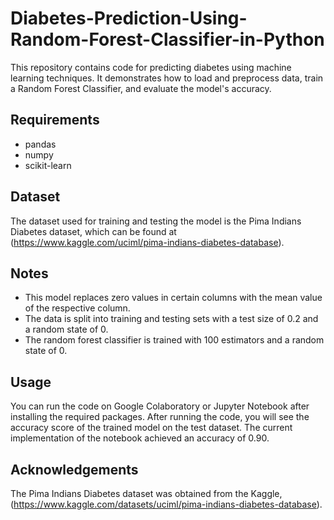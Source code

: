 # Diabetes-Prediction-Using-Random-Forest-Classifier-in-Python
This repository contains code for predicting diabetes using machine learning techniques. It demonstrates how to load and preprocess data, 
train a Random Forest Classifier, and evaluate the model's accuracy.

## Requirements
- pandas
- numpy
- scikit-learn

## Dataset

The dataset used for training and testing the model is the Pima Indians Diabetes dataset, which can be found at
(https://www.kaggle.com/uciml/pima-indians-diabetes-database).

## Notes

- This model replaces zero values in certain columns with the mean value of the respective column.
- The data is split into training and testing sets with a test size of 0.2 and a random state of 0.
- The random forest classifier is trained with 100 estimators and a random state of 0.

## Usage

You can run the code on Google Colaboratory or Jupyter Notebook after installing the required packages.
After running the code, you will see the accuracy score of the trained model on the test dataset. 
The current implementation of the notebook achieved an accuracy of 0.90.

## Acknowledgements

The Pima Indians Diabetes dataset was obtained from the Kaggle, (https://www.kaggle.com/datasets/uciml/pima-indians-diabetes-database).

